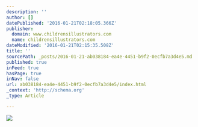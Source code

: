 ```yaml
---
description: ''
author: []
datePublished: '2016-01-21T02:18:05.366Z'
publisher:
  domain: www.childrensillustrators.com
  name: childrensillustrators.com
dateModified: '2016-01-21T02:15:35.508Z'
title: ''
sourcePath: _posts/2016-01-21-ab038184-ea4e-4451-b9f2-0ecfb7a3d4e5.md
published: true
inFeed: true
hasPage: true
inNav: false
url: ab038184-ea4e-4451-b9f2-0ecfb7a3d4e5/index.html
_context: 'http://schema.org'
_type: Article

---
```

![](http://www.childrensillustrators.com/portfolioIllustrations/82013.jpg)